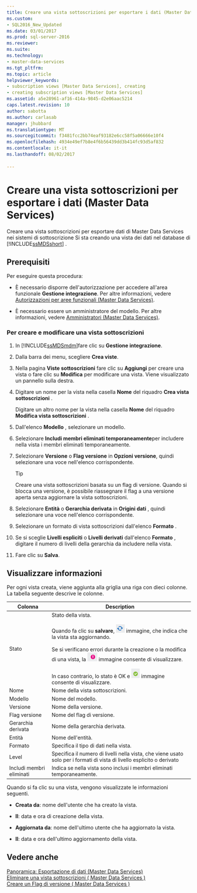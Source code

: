 ```yaml
---
title: Creare una vista sottoscrizioni per esportare i dati (Master Data Services) | Documenti Microsoft
ms.custom:
- SQL2016_New_Updated
ms.date: 03/01/2017
ms.prod: sql-server-2016
ms.reviewer: 
ms.suite: 
ms.technology:
- master-data-services
ms.tgt_pltfrm: 
ms.topic: article
helpviewer_keywords:
- subscription views [Master Data Services], creating
- creating subscription views [Master Data Services]
ms.assetid: a5e28961-af16-414a-9845-d2e06aac5214
caps.latest.revision: 10
author: sabotta
ms.author: carlasab
manager: jhubbard
ms.translationtype: MT
ms.sourcegitcommit: f3481fcc2bb74eaf93182e6cc58f5a06666e10f4
ms.openlocfilehash: 4934e49ef7b8e4f6b56439dd3b414fc93d5af832
ms.contentlocale: it-it
ms.lasthandoff: 08/02/2017

---
```

# <a name="create-a-subscription-view-to-export-data-master-data-services"></a>Creare una vista sottoscrizioni per esportare i dati (Master Data Services)
  Creare una vista sottoscrizioni per esportare dati di Master Data Services nei sistemi di sottoscrizione Si sta creando una vista dei dati nel database di [!INCLUDE[ssMDSshort](../includes/ssmdsshort-md.md)] .  
  
## <a name="prerequisites"></a>Prerequisiti  
 Per eseguire questa procedura:  
  
-   È necessario disporre dell'autorizzazione per accedere all'area funzionale **Gestione integrazione**. Per altre informazioni, vedere [Autorizzazioni per aree funzionali &#40;Master Data Services&#41;](../master-data-services/functional-area-permissions-master-data-services.md).  
  
-   È necessario essere un amministratore del modello. Per altre informazioni, vedere [Amministratori &#40;Master Data Services&#41;](../master-data-services/administrators-master-data-services.md).  
  
### <a name="to-create-and-edit-a-subscription-view"></a>Per creare e modificare una vista sottoscrizioni  
  
1.  In [!INCLUDE[ssMDSmdm](../includes/ssmdsmdm-md.md)]fare clic su **Gestione integrazione**.  
  
2.  Dalla barra dei menu, scegliere **Crea viste**.  
  
3.  Nella pagina **Viste sottoscrizioni** fare clic su **Aggiungi** per creare una vista o fare clic su **Modifica** per modificare una vista. Viene visualizzato un pannello sulla destra.  
  
4.  Digitare un nome per la vista nella casella **Nome** del riquadro **Crea vista sottoscrizioni** .  
  
     Digitare un altro nome per la vista nella casella **Nome** del riquadro **Modifica vista sottoscrizioni** .  
  
5.  Dall'elenco **Modello** , selezionare un modello.  
  
6.  Selezionare **Includi membri eliminati temporaneamente**per includere nella vista i membri eliminati temporaneamente.  
  
7.  Selezionare **Versione** o **Flag versione** in **Opzioni versione**, quindi selezionare una voce nell'elenco corrispondente.  
  
    > [!TIP]  
    >  Creare una vista sottoscrizioni basata su un flag di versione. Quando si blocca una versione, è possibile riassegnare il flag a una versione aperta senza aggiornare la vista sottoscrizioni.  
  
8.  Selezionare **Entità** o **Gerarchia derivata** in **Origini dati** , quindi selezionare una voce nell'elenco corrispondente.  
  
9. Selezionare un formato di vista sottoscrizioni dall'elenco **Formato** .  
  
10. Se si sceglie **Livelli espliciti** o **Livelli derivati** dall'elenco **Formato** , digitare il numero di livelli della gerarchia da includere nella vista.  
  
11. Fare clic su **Salva**.  
  
## <a name="view-information"></a>Visualizzare informazioni  
 Per ogni vista creata, viene aggiunta alla griglia una riga con dieci colonne. La tabella seguente descrive le colonne.  
  
|Colonna|Description|  
|------------|-----------------|  
|Stato|Stato della vista.<br /><br /> Quando fa clic su **salvare**, ![icona per l'aggiornamento dello stato](../master-data-services/media/mds-statusicon-updating.png "icona per l'aggiornamento dello stato") immagine, che indica che la vista sta aggiornando.<br /><br /> Se si verificano errori durante la creazione o la modifica di una vista, la ![icona di stato di errore](../master-data-services/media/mds-statusicon-error.png "icona di stato di errore") immagine consente di visualizzare.<br /><br /> In caso contrario, lo stato è OK e ![icona per lo stato OK](../master-data-services/media/mds-statusicon-ok.png "icona per lo stato OK") immagine consente di visualizzare.|  
|Nome|Nome della vista sottoscrizioni.|  
|Modello|Nome del modello.|  
|Versione|Nome della versione.|  
|Flag versione|Nome del flag di versione.|  
|Gerarchia derivata|Nome della gerarchia derivata.|  
|Entità|Nome dell'entità.|  
|Formato|Specifica il tipo di dati nella vista.|  
|Level|Specifica il numero di livelli nella vista, che viene usato solo per i formati di vista di livello esplicito o derivato|  
|Includi membri eliminati|Indica se nella vista sono inclusi i membri eliminati temporaneamente.|  
  
 Quando si fa clic su una vista, vengono visualizzate le informazioni seguenti.  
  
-   **Creata da**: nome dell'utente che ha creato la vista.  
  
-   **Il**: data e ora di creazione della vista.  
  
-   **Aggiornata da**: nome dell'ultimo utente che ha aggiornato la vista.  
  
-   **Il**: data e ora dell'ultimo aggiornamento della vista.  
  
## <a name="see-also"></a>Vedere anche  
 [Panoramica: Esportazione di dati &#40;Master Data Services&#41;](../master-data-services/overview-exporting-data-master-data-services.md)   
 [Eliminare una vista sottoscrizioni &#40; Master Data Services &#41;](../master-data-services/delete-a-subscription-view-master-data-services.md)   
 [Creare un Flag di versione &#40; Master Data Services &#41;](../master-data-services/create-a-version-flag-master-data-services.md)  
  
  
